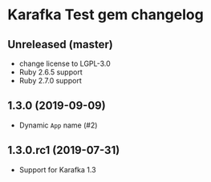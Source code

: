 # Karafka Test gem changelog

## Unreleased (master)
- change license to LGPL-3.0
- Ruby 2.6.5 support
- Ruby 2.7.0 support

## 1.3.0 (2019-09-09)
- Dynamic `App` name (#2)

## 1.3.0.rc1 (2019-07-31)
- Support for Karafka 1.3
